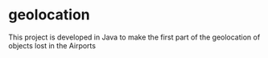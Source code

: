 # geolocation
This project is developed in Java to make the first part of the geolocation of objects lost in the Airports 
